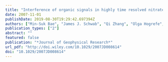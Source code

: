 ```yaml
---
title: "Interference of organic signals in highly time resolved nitrate measurements by low mass resolution aerosol mass spectrometry"
date: 2007-11-01
publishDate: 2019-08-30T19:29:42.697394Z
authors: ["Min-Suk Bae", "James J. Schwab", "Qi Zhang", "Olga Hogrefe", "Kenneth L. Demerjian", "Silke Weimer", "Kevin Rhoads", "Doug Orsini", "Prasanna Venkatachari", "Philip K. Hopke"]
publication_types: ["2"]
abstract: ""
featured: false
publication: "*Journal of Geophysical Research*"
url_pdf: "http://doi.wiley.com/10.1029/2007JD008614"
doi: "10.1029/2007JD008614"
---
```


